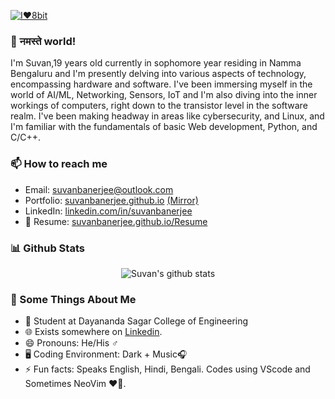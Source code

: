 [![I❤️8bit](https://i.postimg.cc/3rbfwKVs/banner-8bit.jpg)](https://postimg.cc/hhT1yqSs)
### 👋 नमस्ते world!

 I'm Suvan,19 years old currently in sophomore year residing in Namma Bengaluru and I'm presently delving into various aspects of technology, encompassing hardware and software. I've been immersing myself in the world of AI/ML, Networking, Sensors, IoT and I'm also diving into the inner workings of computers, right down to the transistor level in the software realm. I've been making headway in areas like cybersecurity, and Linux, and I'm familiar with the fundamentals of basic Web development, Python, and C/C++.

### 📫 How to reach me

- Email: suvanbanerjee@outlook.com
- Portfolio: [suvanbanerjee.github.io](https://suvanbanerjee.github.io)  [(Mirror)](https://suvanbanerjee.vercel.app/)
- LinkedIn: [linkedin.com/in/suvanbanerjee](https://linkedin.com/in/suvanbanerjee)
- 📝 Resume: [suvanbanerjee.github.io/Resume](https://suvanbanerjee.github.io/resume)

### 📊 Github Stats

<p align="center">
  <img src="https://github-readme-stats.vercel.app/api?username=suvanbanerjee&show_icons=true" alt="Suvan's github stats" />
</p>

### 🧐 Some Things About Me
- 💼 Student at Dayananda Sagar College of Engineering
- 🌐 Exists somewhere on [Linkedin](https://linkedin.com/in/suvanbanerjee).
- 😄 Pronouns: He/His ♂️
- 🖥️ Coding Environment: Dark + Music🎧
- ⚡ Fun facts: Speaks English, Hindi, Bengali. Codes using VScode and Sometimes NeoVim ❤️🐧.
